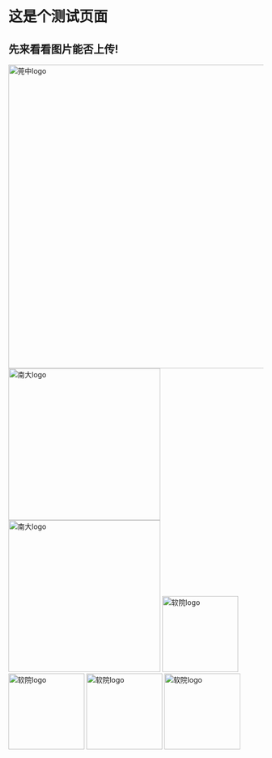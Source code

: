 # 这是个测试页面

## 先来看看图片能否上传!

<img src="../test/莞中校徽.jpg" alt="莞中logo" style="width: 600px; height: 600px;">

<img src="../test/校标-白底.png" alt="南大logo" style="width: 300px; height: 300px;">
<img src="../test/校标-白底.png" alt="南大logo" style="width: 300px; height: 300px;">

<img src="../test/软院-白底.png" alt="软院logo" style="width: 150px; height: 150px;">
<img src="../test/软院-白底.png" alt="软院logo" style="width: 150px; height: 150px;">
<img src="../test/软院-白底.png" alt="软院logo" style="width: 150px; height: 150px;">
<img src="../test/软院-白底.png" alt="软院logo" style="width: 150px; height: 150px;">